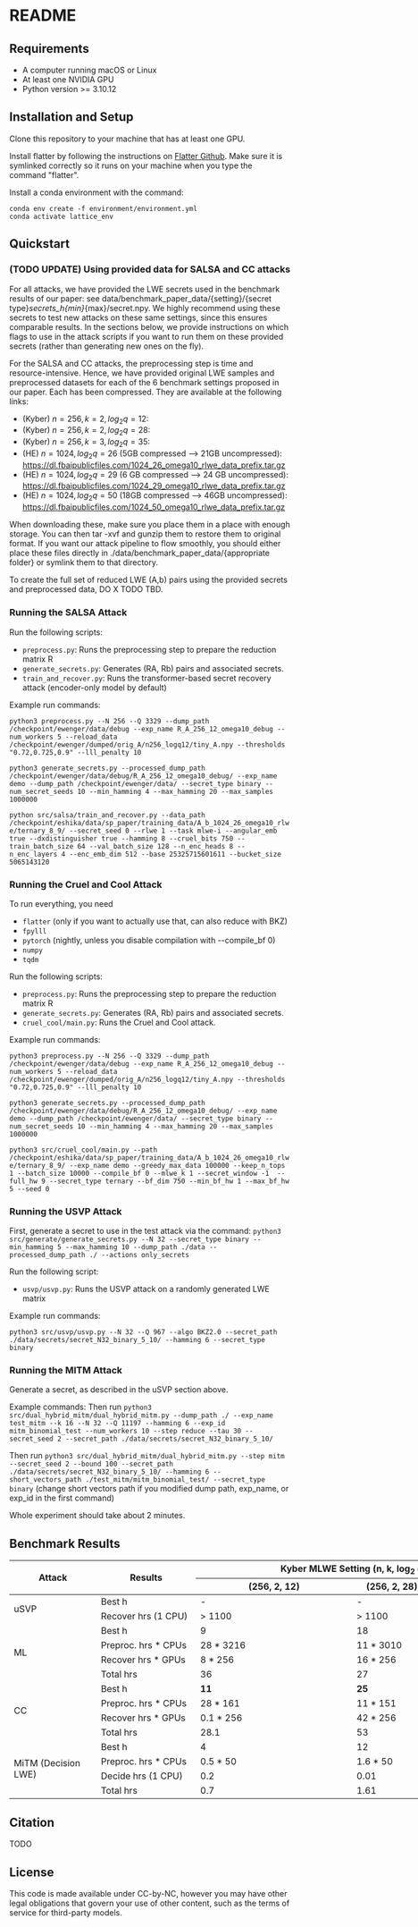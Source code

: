 # README
 
## Requirements

* A computer running macOS or Linux
* At least one NVIDIA GPU
* Python version >= 3.10.12

## Installation and Setup
Clone this repository to your machine that has at least one GPU.

Install flatter by following the instructions on [Flatter Github](https://github.com/keeganryan/flatter). Make sure it is symlinked correctly so it runs on your machine when you type the command "flatter". 

Install a conda environment with the command:
```
conda env create -f environment/environment.yml
conda activate lattice_env
```

## Quickstart

### (TODO UPDATE) Using provided data for SALSA and CC attacks 

For all attacks, we have provided the LWE secrets used in the benchmark results of our paper: see data/benchmark_paper_data/{setting}/{secret type}_secrets_h{min}_{max}/secret.npy. We highly recommend using these secrets to test new attacks on these same settings, since this ensures comparable results. In the sections below, we provide instructions on which flags to use in the attack scripts if you want to run them on these provided secrets (rather than generating new ones on the fly). 

For the SALSA and CC attacks, the preprocessing step is time and resource-intensive. Hence, we have provided original LWE samples and preprocessed datasets for each of the 6 benchmark settings proposed in our paper. Each has been compressed. They are available at the following links:
- (Kyber) $n=256, k=2,log_2 q = 12$: 
- (Kyber) $n=256, k=2,log_2 q = 28$: 
- (Kyber) $n=256, k=3, log_2 q = 35$: 
- (HE) $n=1024, log_2 q = 26$ (5GB compressed --> 21GB uncompressed): https://dl.fbaipublicfiles.com/1024_26_omega10_rlwe_data_prefix.tar.gz
- (HE) $n=1024, log_2 q = 29$ (6 GB compressed --> 24 GB uncompressed): https://dl.fbaipublicfiles.com/1024_29_omega10_rlwe_data_prefix.tar.gz
- (HE) $n=1024, log_2 q = 50$ (18GB compressed --> 46GB uncompressed): https://dl.fbaipublicfiles.com/1024_50_omega10_rlwe_data_prefix.tar.gz

When downloading these, make sure you place them in a place with enough storage. You can then tar -xvf and gunzip them to restore them to original format. If you want our attack pipeline to flow smoothly, you should either place these files directly in ./data/benchmark_paper_data/{appropriate folder} or symlink them to that directory. 

To create the full set of reduced LWE (A,b) pairs using the provided secrets and preprocessed data, DO X TODO TBD.

### Running the SALSA Attack
Run the following scripts:
* `preprocess.py`: Runs the preprocessing step to prepare the reduction matrix R
* ```generate_secrets.py```: Generates (RA, Rb) pairs and associated secrets.
* ```train_and_recover.py```: Runs the transformer-based secret recovery attack (encoder-only model by default)
  
Example run commands:

`python3 preprocess.py --N 256 --Q 3329 --dump_path /checkpoint/ewenger/data/debug --exp_name R_A_256_12_omega10_debug --num_workers 5 --reload_data /checkpoint/ewenger/dumped/orig_A/n256_logq12/tiny_A.npy --thresholds "0.72,0.725,0.9" --lll_penalty 10`

`python3 generate_secrets.py --processed_dump_path /checkpoint/ewenger/data/debug/R_A_256_12_omega10_debug/ --exp_name demo --dump_path /checkpoint/ewenger/data/ --secret_type binary --num_secret_seeds 10 --min_hamming 4 --max_hamming 20 --max_samples 1000000`

`python src/salsa/train_and_recover.py --data_path /checkpoint/eshika/data/sp_paper/training_data/A_b_1024_26_omega10_rlwe/ternary_8_9/ --secret_seed 0 --rlwe 1 --task mlwe-i --angular_emb true --dxdistinguisher true --hamming 8 --cruel_bits 750 --train_batch_size 64 --val_batch_size 128 --n_enc_heads 8 --n_enc_layers 4 --enc_emb_dim 512 --base 25325715601611 --bucket_size 5065143120`

### Running the Cruel and Cool Attack
To run everything, you need
- `flatter` (only if you want to actually use that, can also reduce with BKZ)
- `fpylll`
- `pytorch` (nightly, unless you disable compilation with --compile_bf 0)
- `numpy`
- `tqdm`

Run the following scripts:
* `preprocess.py`: Runs the preprocessing step to prepare the reduction matrix R
* ```generate_secrets.py```: Generates (RA, Rb) pairs and associated secrets.
* ```cruel_cool/main.py```: Runs the Cruel and Cool attack.
  
Example run commands:

`python3 preprocess.py --N 256 --Q 3329 --dump_path /checkpoint/ewenger/data/debug --exp_name R_A_256_12_omega10_debug --num_workers 5 --reload_data /checkpoint/ewenger/dumped/orig_A/n256_logq12/tiny_A.npy --thresholds "0.72,0.725,0.9" --lll_penalty 10`

`python3 generate_secrets.py --processed_dump_path /checkpoint/ewenger/data/debug/R_A_256_12_omega10_debug/ --exp_name demo --dump_path /checkpoint/ewenger/data/ --secret_type binary --num_secret_seeds 10 --min_hamming 4 --max_hamming 20 --max_samples 1000000`

`python3 src/cruel_cool/main.py --path /checkpoint/eshika/data/sp_paper/training_data/A_b_1024_26_omega10_rlwe/ternary_8_9/ --exp_name demo --greedy_max_data 100000 --keep_n_tops 1 --batch_size 10000 --compile_bf 0 --mlwe_k 1 --secret_window -1  --full_hw 9 --secret_type ternary --bf_dim 750 --min_bf_hw 1 --max_bf_hw 5 --seed 0`

### Running the USVP Attack
First, generate a secret to use in the test attack via the command:
`python3 src/generate/generate_secrets.py --N 32 --secret_type binary --min_hamming 5 --max_hamming 10 --dump_path ./data --processed_dump_path ./ --actions only_secrets`

Run the following script:
* `usvp/usvp.py`: Runs the USVP attack on a randomly generated LWE matrix
  
Example run commands:

`python3 src/usvp/usvp.py --N 32 --Q 967 --algo BKZ2.0 --secret_path ./data/secrets/secret_N32_binary_5_10/ --hamming 6 --secret_type binary`

### Running the MITM Attack
Generate a secret, as described in the uSVP section above.

Example commands:
Then run
```python3 src/dual_hybrid_mitm/dual_hybrid_mitm.py --dump_path ./ --exp_name test_mitm --k 16 --N 32 --Q 11197 --hamming 6 --exp_id mitm_binomial_test --num_workers 10 --step reduce --tau 30 --secret_seed 2 --secret_path ./data/secrets/secret_N32_binary_5_10/```

Then run 
```python3 src/dual_hybrid_mitm/dual_hybrid_mitm.py --step mitm --secret_seed 2 --bound 100 --secret_path ./data/secrets/secret_N32_binary_5_10/ --hamming 6 --short_vectors_path ./test_mitm/mitm_binomial_test/ --secret_type binary``` (change short vectors path if you modified dump path, exp_name, or exp_id in the first command)

Whole experiment should take about 2 minutes. 

## Benchmark Results

<body>
<table class="tg" style="undefined;table-layout: fixed; width: 1427px"><colgroup>
<col style="width: 156px">
<col style="width: 178px">
<col style="width: 280px">
<col style="width: 142px">
<col style="width: 143px">
<col style="width: 221px">
<col style="width: 153px">
<col style="width: 154px">
</colgroup>
<thead>
  <tr>
    <th class="tg-v0hj" rowspan="2">Attack</th>
    <th class="tg-v0hj" rowspan="2">Results</th>
    <th class="tg-v0hj" colspan="3">Kyber MLWE Setting (n, k, log<sub>2</sub> q)</th>
    <th class="tg-v0hj" colspan="3">HE LWE Setting (n, log<sub>2</sub> q)</th>
  </tr>
  <tr>
    <th class="tg-ezme">(256, 2, 12)</th>
    <th class="tg-ezme">(256, 2, 28)</th>
    <th class="tg-ezme">(256, 3, 35)</th>
    <th class="tg-ezme">(1024, 26)</th>
    <th class="tg-ezme">(1024, 29)</th>
    <th class="tg-ezme">(1024, 50)</th>
  </tr></thead>
<tbody>
  <tr>
    <td class="tg-3xi5" rowspan="2">uSVP</td>
    <td class="tg-ycr8">Best h</td>
    <td class="tg-3xi5">-</td>
    <td class="tg-3xi5">-</td>
    <td class="tg-3xi5">-</td>
    <td class="tg-3xi5">-</td>
    <td class="tg-3xi5">-</td>
    <td class="tg-3xi5">-</td>
  </tr>
  <tr>
    <td class="tg-gaf0">Recover hrs (1 CPU)</td>
    <td class="tg-5986">&gt; 1100</td>
    <td class="tg-5986">&gt; 1100</td>
    <td class="tg-5986">&gt; 1300</td>
    <td class="tg-pury"><span style="font-weight:400;font-style:normal">&gt; 1300</span></td>
    <td class="tg-5986"><span style="font-weight:400;font-style:normal">&gt; 1300</span></td>
    <td class="tg-5986"><span style="font-weight:400;font-style:normal">&gt; 1300</span></td>
  </tr>
  <tr>
    <td class="tg-yj5y" rowspan="4">ML</td>
    <td class="tg-y698">Best h</td>
    <td class="tg-yj5y">9</td>
    <td class="tg-yj5y">18</td>
    <td class="tg-yj5y">16</td>
    <td class="tg-yj5y">8</td>
    <td class="tg-yj5y">10</td>
    <td class="tg-yj5y">17</td>
  </tr>
  <tr>
    <td class="tg-xq07">Preproc. hrs * CPUs</td>
    <td class="tg-wc2v">28 * 3216</td>
    <td class="tg-wc2v">11 * 3010</td>
    <td class="tg-wc2v">33 * 1843</td>
    <td class="tg-wc2v">21.5 * 1160</td>
    <td class="tg-wc2v">31.6 * 1164</td>
    <td class="tg-wc2v">23.8 * 1284</td>
  </tr>
  <tr>
    <td class="tg-y698">Recover hrs * GPUs</td>
    <td class="tg-yj5y">8 * 256</td>
    <td class="tg-yj5y">16 * 256</td>
    <td class="tg-yj5y">6 * 256</td>
    <td class="tg-yj5y">13.4 *1024</td>
    <td class="tg-yj5y">17.8 *1024</td>
    <td class="tg-yj5y">5.3 * 1024</td>
  </tr>
  <tr>
    <td class="tg-xq07">Total hrs</td>
    <td class="tg-wc2v">36</td>
    <td class="tg-wc2v">27</td>
    <td class="tg-wc2v">39</td>
    <td class="tg-wc2v">34.9</td>
    <td class="tg-wc2v">49.4</td>
    <td class="tg-wc2v">29.1</td>
  </tr>
  <tr>
    <td class="tg-3xi5" rowspan="4">CC</td>
    <td class="tg-c6of">Best h</td>
    <td class="tg-3xi5"><span style="font-weight:bold">11</span></td>
    <td class="tg-3xi5"><span style="font-weight:bold">25</span></td>
    <td class="tg-3xi5"><span style="font-weight:bold">19</span></td>
    <td class="tg-3xi5"><span style="font-weight:bold">12</span></td>
    <td class="tg-3xi5"><span style="font-weight:bold">12</span></td>
    <td class="tg-3xi5"><span style="font-weight:bold">20</span></td>
  </tr>
  <tr>
    <td class="tg-gaf0">Preproc. hrs * CPUs</td>
    <td class="tg-5986">28 * 161</td>
    <td class="tg-5986">11 * 151</td>
    <td class="tg-5986">23 * 92</td>
    <td class="tg-5986">21.5 * 58</td>
    <td class="tg-5986">31.6 * 58</td>
    <td class="tg-5986">23.8 * 64</td>
  </tr>
  <tr>
    <td class="tg-c6of">Recover hrs * GPUs</td>
    <td class="tg-3xi5">0.1 * 256</td>
    <td class="tg-3xi5">42 * 256</td>
    <td class="tg-3xi5">0.9 * 256</td>
    <td class="tg-3xi5">0.04 * 1024</td>
    <td class="tg-3xi5">0.1 * 1024</td>
    <td class="tg-3xi5">4.2 * 1024</td>
  </tr>
  <tr>
    <td class="tg-gaf0">Total hrs</td>
    <td class="tg-5986">28.1</td>
    <td class="tg-5986">53</td>
    <td class="tg-5986">34</td>
    <td class="tg-5986">21.5</td>
    <td class="tg-5986">31.7</td>
    <td class="tg-5986">28</td>
  </tr>
  <tr>
    <td class="tg-yj5y" rowspan="4">MiTM (Decision LWE)</td>
    <td class="tg-y698">Best h</td>
    <td class="tg-yj5y">4</td>
    <td class="tg-yj5y">12</td>
    <td class="tg-yj5y">14</td>
    <td class="tg-yj5y">9</td>
    <td class="tg-yj5y">9</td>
    <td class="tg-yj5y">16</td>
  </tr>
  <tr>
    <td class="tg-xq07">Preproc. hrs * CPUs</td>
    <td class="tg-wc2v">0.5 * 50</td>
    <td class="tg-wc2v">1.6 * 50</td>
    <td class="tg-wc2v">4.4 * 50</td>
    <td class="tg-wc2v">8 * 50</td>
    <td class="tg-wc2v">11.4 * 50</td>
    <td class="tg-wc2v">14.4 * 50</td>
  </tr>
  <tr>
    <td class="tg-y698">Decide hrs (1 CPU)</td>
    <td class="tg-yj5y">0.2</td>
    <td class="tg-yj5y">0.01</td>
    <td class="tg-yj5y">25</td>
    <td class="tg-yj5y">57</td>
    <td class="tg-yj5y">2</td>
    <td class="tg-yj5y">1.1</td>
  </tr>
  <tr>
    <td class="tg-xq07">Total hrs</td>
    <td class="tg-wc2v">0.7</td>
    <td class="tg-wc2v">1.61</td>
    <td class="tg-wc2v">29.4</td>
    <td class="tg-wc2v">65</td>
    <td class="tg-wc2v">13</td> 
    <td class="tg-wc2v">15.5</td>
  </tr>
</tbody>
</table>
</body>

## Citation
TODO

## License
This code is made available under CC-by-NC, however you may have other legal obligations that govern your use of other content, such as the terms of service for third-party models.
